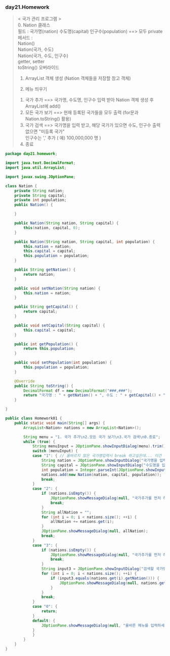 ### day21.Homework
> < 국가 관리 프로그램 >     
> 0. Nation 클래스     
> 	필드 : 국가명(nation)  수도명(capital)  인구수(population) ==> 모두 private     
> 	메서드 :     	
> 		Nation()     
> 		Nation(국가, 수도)    
> 		Nation(국가, 수도, 인구수)    
> 		getter, setter     
> 		toString() 오버라이드     
>     
> 1. ArrayList 객체 생성 (Nation 객체들을 저장할 창고 객체)     
>      	    
> 2. 메뉴 띄우기    
> 	1) 국가 추가   ==> 국가명, 수도명, 인구수 입력 받아 Nation 객체 생성 후 ArrayList에 add()    
> 	2) 모든 국가 보기	==> 현재 등록된 국가들을 모두 출력 (for문과 Nation.toString() 활용)    
> 	3) 국가 검색 	==> 국가명을 입력 받고, 해당 국가가 있으면 수도, 인구수 출력    
> 			    없으면 "미등록 국가"    
> 		            인구수는 ',' 추가 ( 예) 100,000,000 명 )     
> 	0) 종료 

```java
package day21.homework;

import java.text.DecimalFormat;
import java.util.ArrayList;

import javax.swing.JOptionPane;

class Nation {
	private String nation;
	private String capital;
	private int population;
	public Nation() {

	}

	public Nation(String nation, String capital) {
		this(nation, capital, 0);
	}

	public Nation(String nation, String capital, int population) {
		this.nation = nation;
		this.capital = capital;
		this.population = population;
	}

	public String getNation() {
		return nation;
	}

	public void setNation(String nation) {
		this.nation = nation;
	}

	public String getCapital() {
		return capital;
	}

	public void setCapital(String capital) {
		this.capital = capital;
	}

	public int getPopulation() {
		return this.population;
	}

	public void setPopulation(int population) {
		this.population = population;
	}

	@Override
	public String toString() {
		DecimalFormat df = new DecimalFormat("###,###");
		return "국가명 : " + getNation() + ", 수도 : " + getCapital() + ", 인구 : " + df.format(getPopulation()) + "\n";
	}

}

public class Homework01 {
	public static void main(String[] args) {
		ArrayList<Nation> nations = new ArrayList<Nation>();

		String menu = "1. 국가 추가\n2.모든 국가 보기\n3.국가 검색\n0.종료";
		while (true) {
			String menuInput = JOptionPane.showInputDialog(menu).trim();
			switch (menuInput) {
			case "1": { // 올바르지 않은 국가명입력시 break 하고싶은데... 이건 국가명 풀을 상수로 인터페이스에 넣어야할거같은데.. 패스하겠습니다.
				String nation = JOptionPane.showInputDialog("국가명을 입력하세요 : ");
				String capital = JOptionPane.showInputDialog("수도명을 입력하세요 : ");
				int population = Integer.parseInt(JOptionPane.showInputDialog("인구수를 입력하세요 : "));
				nations.add(new Nation(nation, capital, population));
				break;
			}
			case "2": {
				if (nations.isEmpty()) {
					JOptionPane.showMessageDialog(null, "국가추가를 먼저 하셔야 합니다");
					break;
				}
				String allNation = "";
				for (int i = 0; i < nations.size(); ++i) {
					allNation += nations.get(i);
				}
				JOptionPane.showMessageDialog(null, allNation);
				break;
			}
			case "3": {
				if (nations.isEmpty()) {
					JOptionPane.showMessageDialog(null, "국가추가를 먼저 하셔야 합니다");
					break;
				}
				String input3 = JOptionPane.showInputDialog("검색할 국가명을 입력").trim();
				for (int i = 0; i < nations.size(); ++i) {
					if (input3.equals(nations.get(i).getNation())) {
						JOptionPane.showMessageDialog(null, nations.get(i));
					}
				}
				break;
			}
			case "0": {
				return;
			}
			default: {
				JOptionPane.showMessageDialog(null, "올바른 메뉴를 입력하세요");
			}
			}
		}
	}
}
```
